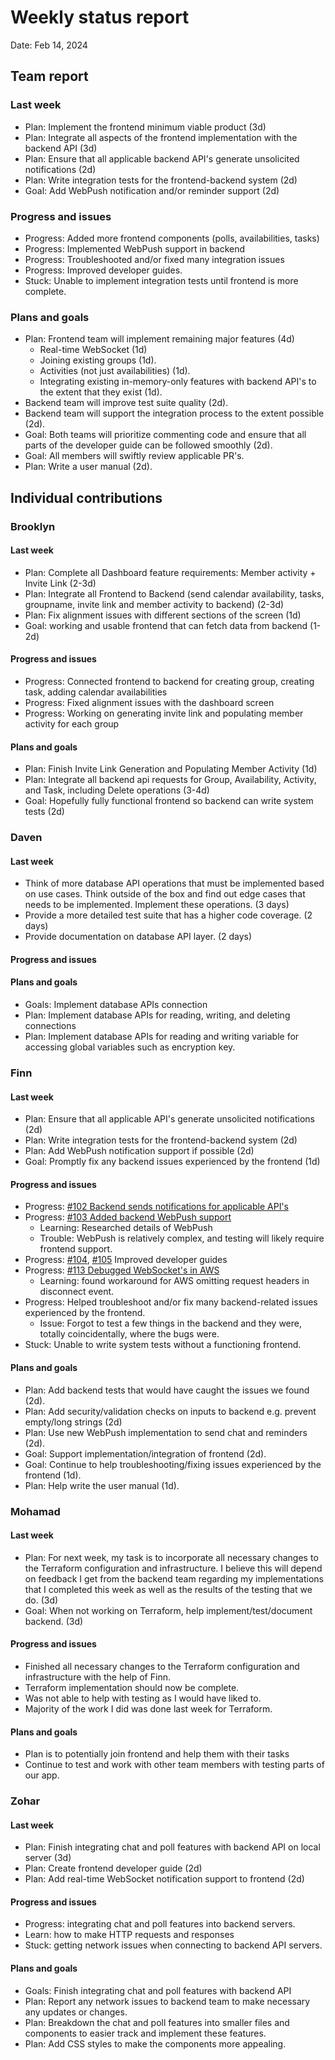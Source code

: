 # Weekly status report

Date: Feb 14, 2024

## Team report

### Last week

- Plan: Implement the frontend minimum viable product (3d)
- Plan: Integrate all aspects of the frontend implementation with the backend API (3d)
- Plan: Ensure that all applicable backend API's generate unsolicited notifications (2d)
- Plan: Write integration tests for the frontend-backend system (2d)
- Goal: Add WebPush notification and/or reminder support (2d)

### Progress and issues

- Progress: Added more frontend components (polls, availabilities, tasks)
- Progress: Implemented WebPush support in backend
- Progress: Troubleshooted and/or fixed many integration issues
- Progress: Improved developer guides.
- Stuck: Unable to implement integration tests until frontend is more complete.

<!--
What you did, what worked, what you learned, where you had trouble, and where you are stuck.
-->

### Plans and goals

- Plan: Frontend team will implement remaining major features (4d)
  - Real-time WebSocket (1d)
  - Joining existing groups (1d).
  - Activities (not just availabilities) (1d).
  - Integrating existing in-memory-only features with backend API's to the extent that they exist (1d).
- Backend team will improve test suite quality (2d).
- Backend team will support the integration process to the extent possible (2d).
- Goal: Both teams will prioritize commenting code and ensure that all parts of the developer guide can be followed smoothly (2d).
- Goal: All members will swiftly review applicable PR's.
- Plan: Write a user manual (2d).

<!--
Each bullet point should include a measurable task and a time estimate.

Break down tasks such that lowest level tasks are <3 days.

This is higher level and should indicate who is responsible for each task.

May include long-term goals.
-->

## Individual contributions

### Brooklyn

#### Last week

- Plan: Complete all Dashboard feature requirements: Member activity + Invite Link (2-3d)
- Plan: Integrate all Frontend to Backend (send calendar availability, tasks, groupname, invite link and member activity to backend) (2-3d)
- Plan: Fix alignment issues with different sections of the screen (1d)
- Goal: working and usable frontend that can fetch data from backend (1-2d)

#### Progress and issues

<!--
What you did, what worked, what you learned, where you had trouble, and where you are stuck.
-->
- Progress: Connected frontend to backend for creating group, creating task, adding calendar availabilities
- Progress: Fixed alignment issues with the dashboard screen
- Progress: Working on generating invite link and populating member activity for each group

#### Plans and goals

<!--
Each bullet point should include a measurable task and a time estimate.

Break down tasks such that lowest level tasks are <3 days.
-->
- Plan: Finish Invite Link Generation and Populating Member Activity (1d)
- Plan: Integrate all backend api requests for Group, Availability, Activity, and Task, including Delete operations (3-4d)
- Goal: Hopefully fully functional frontend so backend can write system tests (2d)

### Daven

#### Last week

- Think of more database API operations that must be implemented based on use cases. Think outside of the box
  and find out edge cases that needs to be implemented. Implement these operations. (3 days)
- Provide a more detailed test suite that has a higher code coverage. (2 days)
- Provide documentation on database API layer. (2 days)

#### Progress and issues

<!--
What you did, what worked, what you learned, where you had trouble, and where you are stuck.
-->

#### Plans and goals

- Goals: Implement database APIs connection
- Plan: Implement database APIs for reading, writing, and deleting connections
- Plan: Implement database APIs for reading and writing variable for accessing global variables
such as encryption key.

### Finn

#### Last week

- Plan: Ensure that all applicable API's generate unsolicited notifications (2d)
- Plan: Write integration tests for the frontend-backend system (2d)
- Plan: Add WebPush notification support if possible (2d)
- Goal: Promptly fix any backend issues experienced by the frontend (1d)

#### Progress and issues

- Progress: [#102 Backend sends notifications for applicable API's](https://github.com/cse403-lemmeknow/lemmeknow/pull/102)
- Progress: [#103 Added backend WebPush support](https://github.com/cse403-lemmeknow/lemmeknow/pull/103)
  - Learning: Researched details of WebPush
  - Trouble: WebPush is relatively complex, and testing will likely require frontend support.
- Progress: [#104](https://github.com/cse403-lemmeknow/lemmeknow/pull/104), [#105](https://github.com/cse403-lemmeknow/lemmeknow/pull/105) Improved developer guides
- Progress: [#113 Debugged WebSocket's in AWS](https://github.com/cse403-lemmeknow/lemmeknow/pull/113)
  - Learning: found workaround for AWS omitting request headers in disconnect event.
- Progress: Helped troubleshoot and/or fix many backend-related issues experienced by the frontend.
  - Issue: Forgot to test a few things in the backend and they were, totally  coincidentally, where the bugs were.
- Stuck: Unable to write system tests without a functioning frontend.

<!--
What you did, what worked, what you learned, where you had trouble, and where you are stuck.
-->

#### Plans and goals

- Plan: Add backend tests that would have caught the issues we found (2d).
- Plan: Add security/validation checks on inputs to backend e.g. prevent empty/long strings (2d)
- Plan: Use new WebPush implementation to send chat and reminders (2d).
- Goal: Support implementation/integration of frontend (2d).
- Goal: Continue to help troubleshooting/fixing issues experienced by the frontend (1d).
- Plan: Help write the user manual (1d).

<!--
Each bullet point should include a measurable task and a time estimate.

Break down tasks such that lowest level tasks are <3 days.
-->

### Mohamad

#### Last week

- Plan: For next week, my task is to incorporate all necessary changes to the Terraform configuration and infrastructure. I believe this will depend on feedback I get from the backend team regarding my implementations that I completed this week as well as the results of the testing that we do. (3d)
- Goal: When not working on Terraform, help implement/test/document backend. (3d)

#### Progress and issues

- Finished all necessary changes to the Terraform configuration and infrastructure with the help of Finn.
- Terraform implementation should now be complete.
- Was not able to help with testing as I would have liked to.
- Majority of the work I did was done last week for Terraform.

#### Plans and goals

- Plan is to potentially join frontend and help them with their tasks
- Continue to test and work with other team members with testing parts of our app.

### Zohar

#### Last week

- Plan: Finish integrating chat and poll features with backend API on local server (3d)
- Plan: Create frontend developer guide (2d)
- Plan: Add real-time WebSocket notification support to frontend (2d)

#### Progress and issues

- Progress: integrating chat and poll features into backend servers.
- Learn: how to make HTTP requests and responses
- Stuck: getting network issues when connecting to backend API servers.

#### Plans and goals

- Goals: Finish integrating chat and poll features with backend API
- Plan: Report any network issues to backend team to make necessary any updates or changes.
- Plan: Breakdown the chat and poll features into smaller files and components to easier
track and implement these features.
- Plan: Add CSS styles to make the components more appealing.
